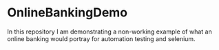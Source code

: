 # OnlineBankingDemo

In this repository I am demonstrating a non-working example of what an online banking would portray for automation testing and selenium.
